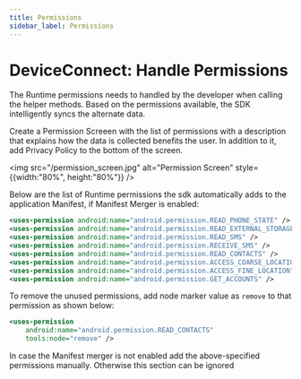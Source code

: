 ```yaml
---
title: Permissions
sidebar_label: Permissions
---
```



# DeviceConnect: Handle Permissions

The Runtime permissions needs to handled by the developer when calling the helper methods. Based on the permissions available, the SDK intelligently syncs the alternate data.

Create a Permission Screeen with the list of permissions with a description that explains how the data is collected benefits the user. In addition to it, add Privacy Policy to the bottom of the screen.

<img src="/permission_screen.jpg" alt="Permission Screen" style={{width:"80%", height:"80%"}} />

Below are the list of Runtime permissions the sdk automatically adds to the application Manifest, if Manifest Merger is enabled:
```xml
<uses-permission android:name="android.permission.READ_PHONE_STATE" />
<uses-permission android:name="android.permission.READ_EXTERNAL_STORAGE" />
<uses-permission android:name="android.permission.READ_SMS" />
<uses-permission android:name="android.permission.RECEIVE_SMS" />
<uses-permission android:name="android.permission.READ_CONTACTS" />
<uses-permission android:name="android.permission.ACCESS_COARSE_LOCATION" />
<uses-permission android:name="android.permission.ACCESS_FINE_LOCATION" />
<uses-permission android:name="android.permission.GET_ACCOUNTS" />
```

<!-- :::warning WARNING
In the case of Xiaomi we need to ask for a special Service SMS Permission so that SMS Data can be synced. Please look at the sample app in which in order to navigate the user to the settings screen, we are calling the function:
`CommonUtils.showServiceSmsPermissionSetting(this);` and then listening to the callback in `OnActivityResult` with RequestCode `REQUEST_SMS_PERMISSION_CODE`
::: -->

To remove the unused permissions, add node marker value as `remove` to that permission as shown below:
```xml
<uses-permission
    android:name="android.permission.READ_CONTACTS"
    tools:node="remove" />
```

In case the Manifest merger is not enabled add the above-specified permissions manually. Otherwise this section can be ignored
